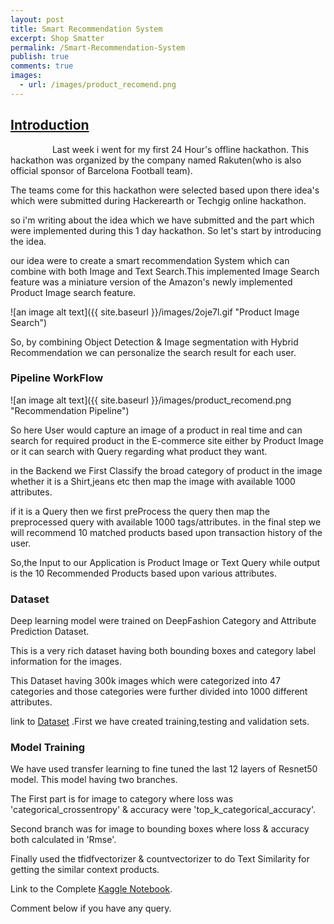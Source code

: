 ```yaml
---
layout: post
title: Smart Recommendation System
excerpt: Shop Smatter
permalink: /Smart-Recommendation-System
publish: true
comments: true
images:
  - url: /images/product_recomend.png
---
```


<link href="https://afeld.github.io/emoji-css/emoji.css" rel="stylesheet">
<h2><span style="text-decoration: underline;"><strong>Introduction</strong></span></h2>
<p>&nbsp;&nbsp;&nbsp;&nbsp;&nbsp;&nbsp;&nbsp;&nbsp;&nbsp;&nbsp;&nbsp;&nbsp;&nbsp;&nbsp;&nbsp;&nbsp;&nbsp;Last week i went for my first 24 Hour's offline hackathon.
This hackathon was organized by the company named Rakuten(who is also official sponsor of Barcelona Football team).</p>
<p>
The teams come for this hackathon were selected based upon there idea's which were submitted during Hackerearth or Techgig online hackathon.
</p>

so i'm writing about the idea which we have submitted and the part which were implemented during this 1 day hackathon.
So let's start by introducing the idea.

our idea were to create a smart recommendation System which can combine with both Image and Text Search.This implemented Image Search feature was a miniature version of the Amazon's newly implemented Product Image search feature.

![an image alt text]({{ site.baseurl }}/images/2oje7l.gif "Product Image Search")

So, by combining Object Detection & Image segmentation with Hybrid Recommendation we can personalize the search result for each user.

### Pipeline WorkFlow

![an image alt text]({{ site.baseurl }}/images/product_recomend.png "Recommendation Pipeline")

So here User would capture an image of a product in real time and can search for required product in the E-commerce site either by Product Image or it can search with Query regarding what product they want.

in the Backend we First Classify the broad category of product in the image whether it is a Shirt,jeans etc then map the image with available 1000 attributes.

if it is a Query then we first preProcess the query then map the preprocessed query with available 1000 tags/attributes.
in the final step we will recommend 10 matched products based upon transaction history of the user.

So,the Input to our Application is Product Image or Text Query while output is the 10 Recommended Products based upon various attributes.

### Dataset

Deep learning model were trained on DeepFashion Category and Attribute Prediction Dataset.

This is a very rich dataset having both bounding boxes and category label information for the images.

This Dataset having 300k images which were categorized into 47 categories and those categories were further divided into 1000 different attributes.

link to [Dataset](http://mmlab.ie.cuhk.edu.hk/projects/DeepFashion.html)
.First we have created training,testing and validation sets.

### Model Training

We have used transfer learning to fine tuned the last 12 layers of Resnet50 model.
This model having two branches.

The First part is for image to category where loss was 'categorical_crossentropy' & accuracy were 'top_k_categorical_accuracy'.

Second branch was for image to bounding boxes where loss & accuracy both calculated in 'Rmse'.

Finally used the tfidfvectorizer & countvectorizer to do Text Similarity for getting the similar context products.

Link to the Complete [Kaggle Notebook](https://www.kaggle.com/rednivrug/comprehensive-bus-boarding-analysis).

Comment below if you have any query.
